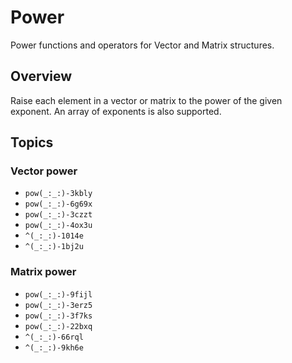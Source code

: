 # Power

Power functions and operators for Vector and Matrix structures.

## Overview

Raise each element in a vector or matrix to the power of the given exponent. An array of exponents is also supported.

## Topics

### Vector power

- ``pow(_:_:)-3kbly``
- ``pow(_:_:)-6g69x``
- ``pow(_:_:)-3czzt``
- ``pow(_:_:)-4ox3u``
- ``^(_:_:)-1014e``
- ``^(_:_:)-1bj2u``

### Matrix power

- ``pow(_:_:)-9fijl``
- ``pow(_:_:)-3erz5``
- ``pow(_:_:)-3f7ks``
- ``pow(_:_:)-22bxq``
- ``^(_:_:)-66rql``
- ``^(_:_:)-9kh6e``
